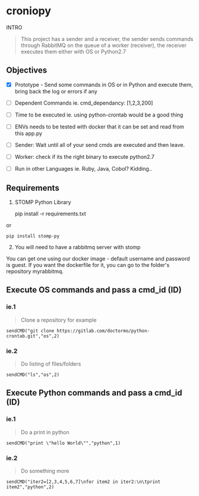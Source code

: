 # croniopy

INTRO

>This project has a sender and a receiver, the sender sends commands through RabbitMQ on the queue of a worker (receiver), the receiver executes them either with OS or Python2.7

## Objectives

- [x] Prototype - Send some commands in OS or in Python and execute them, bring back the log or errors if any
- [ ] Dependent Commands ie. cmd_dependancy: [1,2,3,200]
- [ ] Time to be executed ie. using python-crontab would be a good thing
- [ ] ENVs needs to be tested with docker that it can be set and read from this app.py
- [ ] Sender: Wait until all of your send cmds are executed and then leave.
- [ ] Worker: check if its the right binary to execute python2.7
- [ ] Run in other Languages ie. Ruby, Java, Cobol? Kidding..


## Requirements

1. STOMP Python Library 

	pip install -r requirements.txt 

or 

	pip install stomp-py

2. You will need to have a rabbitmq server with stomp

You can get one using our docker image - default username and password is guest.
If you want the dockerfile for it, you can go to the folder's repository myrabbitmq.


## Execute OS commands and pass a cmd_id (ID)

### ie.1
>Clone a repository for example

	sendCMD("git clone https://gitlab.com/doctormo/python-crontab.git","os",2)

### ie.2
>Do listing of files/folders 

	sendCMD("ls","os",2)

## Execute Python commands and pass a cmd_id (ID)

### ie.1
>Do a print in python

	sendCMD("print \"hello World\"","python",1)


### ie.2
>Do something more

	sendCMD("iter2=[2,3,4,5,6,7]\nfor item2 in iter2:\n\tprint item2","python",2)
